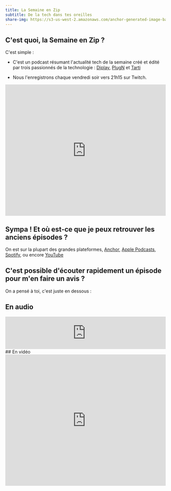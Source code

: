 ```yaml
---
title: La Semaine en Zip
subtitle: De la tech dans tes oreilles
share-img: https://s3-us-west-2.amazonaws.com/anchor-generated-image-bank/production/podcast_uploaded_nologo400/12354229/12354229-1612212062913-6b7e34fcb4691.jpg
---
```

## C'est quoi, la Semaine en Zip ?
C'est simple :

- C'est un podcast résumant l'actualité tech de la semaine créé et édité par trois passionnés de la technologie : [Diplay](http://twitter.com/diplay3311), [PlugN](http://twitter.com/plugntweet) et [Tarti](http://twitter.com/latech_tarti)

- Nous l'enregistrons chaque vendredi soir vers 21h15 sur Twitch.

<iframe
    src="https://player.twitch.tv/?channel=tartiflm&parent=lasemaineenzip.github.io"
    width="100%"
    height="413"
    frameborder="0"
    allowfullscreen="yes">
</iframe>

## Sympa ! Et où est-ce que je peux retrouver les anciens épisodes ?

On est sur la plupart des grandes plateformes, [Anchor](https://anchor.fm/la-semaine-en-zip), [Apple Podcasts](https://podcasts.apple.com/fr/podcast/la-semaine-en-zip/id1551541853), [Spotify](https://open.spotify.com/show/6ZTAoZeLiOeSdJLqRgfNcv), ou encore [YouTube](https://www.youtube.com/channel/UCnhcfQpwzkM0nTSu2KcFPWA)

## C'est possible d'écouter rapidement un épisode pour m'en faire un avis ?

On a pensé à toi, c'est juste en dessous :
## En audio
<iframe src="https://anchor.fm/la-semaine-en-zip/embed"
    height="102px"
    width="100%"
    frameborder="0"
    scrolling="no">
</iframe>
## En vidéo
<iframe src="https://www.youtube.com/embed/videoseries?list=PLXTttbClg23PKrMlBz0TuFthMGVvddtwj" 
    width="100%"
    height="413"
    frameborder="0"
    allow="encrypted-media"
    allowfullscreen= "yes">
</iframe>
